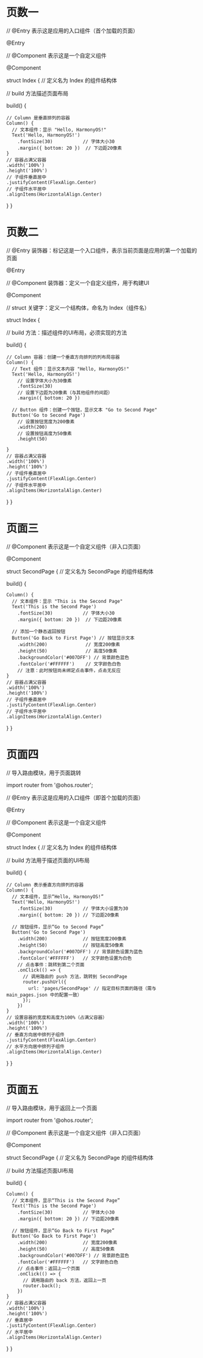 # 页数一
// @Entry 表示这是应用的入口组件（首个加载的页面）

@Entry

// @Component 表示这是一个自定义组件

@Component

struct Index { // 定义名为 Index 的组件结构体

  // build 方法描述页面布局

  build() {

    // Column 是垂直排列的容器
    Column() {
      // 文本组件：显示 "Hello, HarmonyOS!"
      Text('Hello, HarmonyOS!')
        .fontSize(30)           // 字体大小30
        .margin({ bottom: 20 })  // 下边距20像素
    }
    // 容器占满父容器
    .width('100%')
    .height('100%')
    // 子组件垂直居中
    .justifyContent(FlexAlign.Center)
    // 子组件水平居中
    .alignItems(HorizontalAlign.Center)
  }
}
# 页数二
// @Entry 装饰器：标记这是一个入口组件，表示当前页面是应用的第一个加载的页面

@Entry

// @Component 装饰器：定义一个自定义组件，用于构建UI

@Component

// struct 关键字：定义一个结构体，命名为 Index（组件名）

struct Index {

  // build 方法：描述组件的UI布局，必须实现的方法

  build() {

    // Column 容器：创建一个垂直方向排列的列布局容器
    Column() {
      // Text 组件：显示文本内容 "Hello, HarmonyOS!"
      Text('Hello, HarmonyOS!')
        // 设置字体大小为30像素
        .fontSize(30)
        // 设置下边距为20像素（与其他组件的间距）
        .margin({ bottom: 20 })

      // Button 组件：创建一个按钮，显示文本 "Go to Second Page"
      Button('Go to Second Page') 
        // 设置按钮宽度为200像素
        .width(200)              
        // 设置按钮高度为50像素
        .height(50)              
       
    }
    // 容器占满父容器
    .width('100%')
    .height('100%')
    // 子组件垂直居中
    .justifyContent(FlexAlign.Center)
    // 子组件水平居中
    .alignItems(HorizontalAlign.Center)
  }
}
# 页面三
// @Component 表示这是一个自定义组件（非入口页面）

@Component

struct SecondPage { // 定义名为 SecondPage 的组件结构体

  build() 
  {

    Column() {
      // 文本组件：显示 "This is the Second Page"
      Text('This is the Second Page')
        .fontSize(30)           // 字体大小30
        .margin({ bottom: 20 })  // 下边距20像素

      // 添加一个静态返回按钮
      Button('Go Back to First Page') // 按钮显示文本
        .width(200)              // 宽度200像素
        .height(50)              // 高度50像素
        .backgroundColor('#007DFF') // 背景颜色蓝色
        .fontColor('#FFFFFF')    // 文字颜色白色
        // 注意：此时按钮尚未绑定点击事件，点击无反应
    }
    // 容器占满父容器
    .width('100%')
    .height('100%')
    // 子组件垂直居中
    .justifyContent(FlexAlign.Center)
    // 子组件水平居中
    .alignItems(HorizontalAlign.Center)
  }
}
# 页面四
// 导入路由模块，用于页面跳转

import router from '@ohos.router';


// @Entry 表示这是应用的入口组件（即首个加载的页面）

@Entry

// @Component 表示这是一个自定义组件

@Component

struct Index 
{ 
  // 定义名为 Index 的组件结构体

  // build 方法用于描述页面的UI布局

  build()
   {

    // Column 表示垂直方向排列的容器
    Column() {
      // 文本组件，显示“Hello, HarmonyOS!”
      Text('Hello, HarmonyOS!')
        .fontSize(30)           // 字体大小设置为30
        .margin({ bottom: 20 }) // 下边距20像素

      // 按钮组件，显示“Go to Second Page”
      Button('Go to Second Page')
        .width(200)             // 按钮宽度200像素
        .height(50)             // 按钮高度50像素
        .backgroundColor('#007DFF') // 背景颜色设置为蓝色
        .fontColor('#FFFFFF')   // 文字颜色设置为白色
        // 点击事件：跳转到第二个页面
        .onClick(() => {
          // 调用路由的 push 方法，跳转到 SecondPage
          router.pushUrl({
            url: 'pages/SecondPage' // 指定目标页面的路径（需与 main_pages.json 中的配置一致）
          });
        })
    }
    // 设置容器的宽度和高度为100%（占满父容器）
    .width('100%')
    .height('100%')
    // 垂直方向居中排列子组件
    .justifyContent(FlexAlign.Center)
    // 水平方向居中排列子组件
    .alignItems(HorizontalAlign.Center)
  }
}
# 页面五
// 导入路由模块，用于返回上一个页面

import router from '@ohos.router';

// @Component 表示这是一个自定义组件（非入口页面）

@Component

struct SecondPage { // 定义名为 SecondPage 的组件结构体

  // build 方法描述页面UI布局

  build() 
  {
    
    Column() {
      // 文本组件，显示“This is the Second Page”
      Text('This is the Second Page')
        .fontSize(30)           // 字体大小30
        .margin({ bottom: 20 }) // 下边距20像素

      // 按钮组件，显示“Go Back to First Page”
      Button('Go Back to First Page')
        .width(200)             // 宽度200像素
        .height(50)             // 高度50像素
        .backgroundColor('#007DFF') // 背景颜色蓝色
        .fontColor('#FFFFFF')   // 文字颜色白色
        // 点击事件：返回上一个页面
        .onClick(() => {
          // 调用路由的 back 方法，返回上一页
          router.back();
        })
    }
    // 容器占满父容器
    .width('100%')
    .height('100%')
    // 垂直居中
    .justifyContent(FlexAlign.Center)
    // 水平居中
    .alignItems(HorizontalAlign.Center)
  }
}